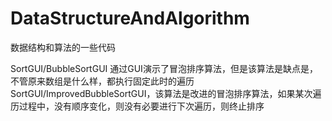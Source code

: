 # DataStructureAndAlgorithm
数据结构和算法的一些代码

SortGUI/BubbleSortGUI 通过GUI演示了冒泡排序算法，但是该算法是缺点是，不管原来数组是什么样，都执行固定此时的遍历
SortGUI/ImprovedBubbleSortGUI，该算法是改进的冒泡排序算法，如果某次遍历过程中，没有顺序变化，则没有必要进行下次遍历，则终止排序
